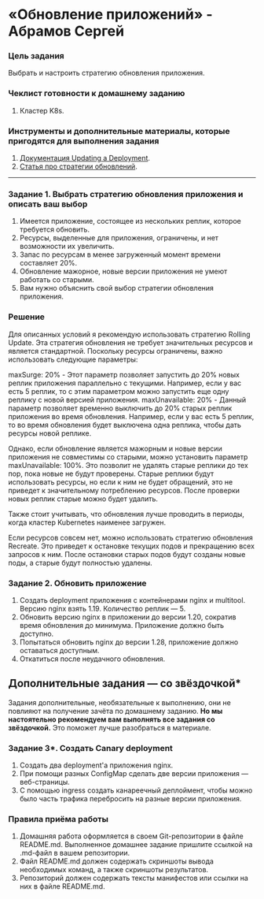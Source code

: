 # «Обновление приложений» - Абрамов Сергей

### Цель задания

Выбрать и настроить стратегию обновления приложения.

### Чеклист готовности к домашнему заданию

1. Кластер K8s.

### Инструменты и дополнительные материалы, которые пригодятся для выполнения задания

1. [Документация Updating a Deployment](https://kubernetes.io/docs/concepts/workloads/controllers/deployment/#updating-a-deployment).
2. [Статья про стратегии обновлений](https://habr.com/ru/companies/flant/articles/471620/).

-----

### Задание 1. Выбрать стратегию обновления приложения и описать ваш выбор

1. Имеется приложение, состоящее из нескольких реплик, которое требуется обновить.
2. Ресурсы, выделенные для приложения, ограничены, и нет возможности их увеличить.
3. Запас по ресурсам в менее загруженный момент времени составляет 20%.
4. Обновление мажорное, новые версии приложения не умеют работать со старыми.
5. Вам нужно объяснить свой выбор стратегии обновления приложения.

### Решение

Для описанных условий я рекомендую использовать стратегию Rolling Update. Эта стратегия обновления не требует значительных ресурсов и является стандартной. Поскольку ресурсы ограничены, важно использовать следующие параметры:

maxSurge: 20% - Этот параметр позволяет запустить до 20% новых реплик приложения параллельно с текущими. Например, если у вас есть 5 реплик, то с этим параметром можно запустить еще одну реплику с новой версией приложения.
maxUnavailable: 20% - Данный параметр позволяет временно выключить до 20% старых реплик приложения во время обновления. Например, если у вас есть 5 реплик, то во время обновления будет выключена одна реплика, чтобы дать ресурсы новой реплике.

Однако, если обновление является мажорным и новые версии приложения не совместимы со старыми, можно установить параметр maxUnavailable: 100%. Это позволит не удалять старые реплики до тех пор, пока новые не будут проверены. Старые реплики будут использовать ресурсы, но если к ним не будет обращений, это не приведет к значительному потреблению ресурсов. После проверки новых реплик старые можно будет удалить.

Также стоит учитывать, что обновления лучше проводить в периоды, когда кластер Kubernetes наименее загружен.

Если ресурсов совсем нет, можно использовать стратегию обновления Recreate. Это приведет к остановке текущих подов и прекращению всех запросов к ним. После остановки старых подов будут созданы новые поды, а старые будут полностью удалены.

### Задание 2. Обновить приложение

1. Создать deployment приложения с контейнерами nginx и multitool. Версию nginx взять 1.19. Количество реплик — 5.
2. Обновить версию nginx в приложении до версии 1.20, сократив время обновления до минимума. Приложение должно быть доступно.
3. Попытаться обновить nginx до версии 1.28, приложение должно оставаться доступным.
4. Откатиться после неудачного обновления.

## Дополнительные задания — со звёздочкой*

Задания дополнительные, необязательные к выполнению, они не повлияют на получение зачёта по домашнему заданию. **Но мы настоятельно рекомендуем вам выполнять все задания со звёздочкой.** Это поможет лучше разобраться в материале.   

### Задание 3*. Создать Canary deployment

1. Создать два deployment'а приложения nginx.
2. При помощи разных ConfigMap сделать две версии приложения — веб-страницы.
3. С помощью ingress создать канареечный деплоймент, чтобы можно было часть трафика перебросить на разные версии приложения.

### Правила приёма работы

1. Домашняя работа оформляется в своем Git-репозитории в файле README.md. Выполненное домашнее задание пришлите ссылкой на .md-файл в вашем репозитории.
2. Файл README.md должен содержать скриншоты вывода необходимых команд, а также скриншоты результатов.
3. Репозиторий должен содержать тексты манифестов или ссылки на них в файле README.md.
